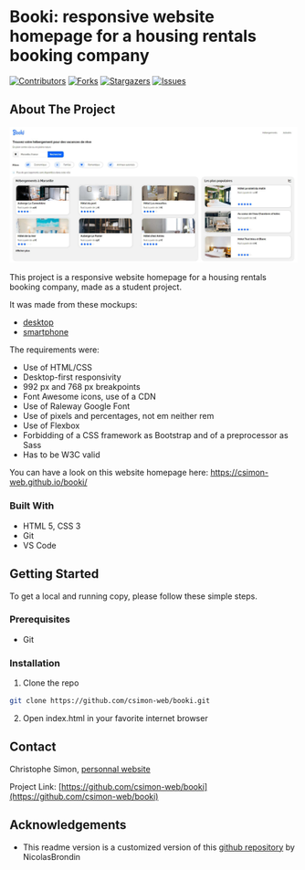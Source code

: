 # Booki: responsive website homepage for a housing rentals booking company

<!-- PROJECT SHIELDS -->
<!--
*** This template uses markdown "reference style" links for readability.
*** Reference links are enclosed in brackets [ ] instead of parentheses ( ).
*** See the bottom of this document for the declaration of the reference variables
*** for contributors-url, forks-url, etc. This is an optional, concise syntax you may use.
*** https://www.markdownguide.org/basic-syntax/#reference-style-links
-->

[![Contributors][contributors-shield]][contributors-url] [![Forks][forks-shield]][forks-url] [![Stargazers][stars-shield]][stars-url] [![Issues][issues-shield]][issues-url]

<!-- ABOUT THE PROJECT -->

## About The Project

<img src="project/screenshot.jpg" alt="Booki screenshot">

This project is a responsive website homepage for a housing rentals booking company, made as a student project.

It was made from these mockups:

- [desktop](project/mockup-desktop.png)
- [smartphone](project/mockup-smartphone.png)

The requirements were:

- Use of HTML/CSS
- Desktop-first responsivity
- 992 px and 768 px breakpoints
- Font Awesome icons, use of a CDN
- Use of Raleway Google Font
- Use of pixels and percentages, not em neither rem
- Use of Flexbox
- Forbidding of a CSS framework as Bootstrap and of a preprocessor as Sass
- Has to be W3C valid

You can have a look on this website homepage here:
https://csimon-web.github.io/booki/

### Built With

- HTML 5, CSS 3
- Git
- VS Code

<!-- GETTING STARTED -->

## Getting Started

To get a local and running copy, please follow these simple steps.

### Prerequisites

- Git

### Installation

1. Clone the repo

```sh
git clone https://github.com/csimon-web/booki.git
```

2. Open index.html in your favorite internet browser

<!-- USAGE EXAMPLES -->
<!--## Usage

Use this space to show useful examples of how a project can be used. Additional screenshots, code examples and demos work well in this space. You may also link to more resources.

_For more examples, please refer to the [Documentation](https://example.com)_-->

<!-- CONTACT -->

## Contact

Christophe Simon, [personnal website](https://www.csimon.info)

Project Link: [https://github.com/csimon-web/booki](https://github.com/csimon-web/booki)

<!-- ACKNOWLEDGEMENTS -->

## Acknowledgements

- This readme version is a customized version of this [github repository](https://github.com/NicolasBrondin/basic-readme-template) by NicolasBrondin

<!-- MARKDOWN LINKS & IMAGES -->
<!-- https://www.markdownguide.org/basic-syntax/#reference-style-links -->

[contributors-shield]: https://img.shields.io/github/contributors/csimon-web/booki.svg?style=flat-square
[contributors-url]: https://github.com/csimon-web/booki/graphs/contributors
[forks-shield]: https://img.shields.io/github/forks/csimon-web/booki.svg?style=flat-square
[forks-url]: https://github.com/csimon-web/booki/network/members
[stars-shield]: https://img.shields.io/github/stars/csimon-web/booki.svg?style=flat-square
[stars-url]: https://github.com/csimon-web/booki/stargazers
[issues-shield]: https://img.shields.io/github/issues/csimon-web/booki.svg?style=flat-square
[issues-url]: https://github.com/csimon-web/booki/issues
[license-shield]: https://img.shields.io/github/license/csimon-web/booki.svg?style=flat-square
[license-url]: https://github.com/csimon-web/booki/blob/master/LICENSE.txt
